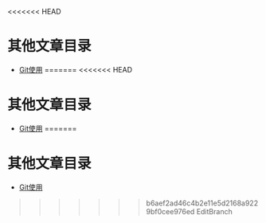 <<<<<<< HEAD
# 其他文章目录

* [Git使用](../Other/Git.md)
=======
<<<<<<< HEAD
# 其他文章目录

* [Git使用](../Other/Git.md)
=======
# 其他文章目录

* [Git使用](../Other/Git.md)
>>>>>>> b6aef2ad46c4b2e11e5d2168a9229bf0cee976ed
>>>>>>> EditBranch
